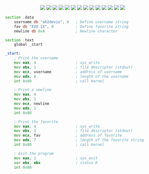 
<div align="center">
<img src="https://img.shields.io/badge/c++-%2300599C.svg?style=for-the-badge&logo=c%2B%2B&logoColor=white">
<img src="https://img.shields.io/badge/c-%2300599C.svg?style=for-the-badge&logo=c&logoColor=white">
<img src="https://img.shields.io/badge/Arduino-00979D?style=for-the-badge&logo=Arduino&logoColor=white">
<img src="https://img.shields.io/badge/Raspberry%20Pi-A22846?style=for-the-badge&logo=Raspberry%20Pi&logoColor=white">
<img src="https://img.shields.io/badge/Embedded%20Systems-blue?style=for-the-badge">
<img src="https://img.shields.io/badge/python-3670A0?style=for-the-badge&logo=python&logoColor=ffdd54">
<img src="https://img.shields.io/badge/assembly%20script-%23000000.svg?style=for-the-badge&logo=assemblyscript&logoColor=white">
<img src="https://img.shields.io/badge/ros-%230A0FF9.svg?style=for-the-badge&logo=ros&logoColor=white">
<img src="https://img.shields.io/badge/Node--RED-%238F0000.svg?style=for-the-badge&logo=node-red&logoColor=white">
<img src="https://img.shields.io/badge/sqlite-%2307405e.svg?style=for-the-badge&logo=sqlite&logoColor=white">
<img src="https://img.shields.io/badge/Matplotlib-%23ffffff.svg?style=for-the-badge&logo=Matplotlib&logoColor=black">
<img src="https://img.shields.io/badge/pandas-%23150458.svg?style=for-the-badge&logo=pandas&logoColor=white">
<img src="https://img.shields.io/badge/numpy-%23013243.svg?style=for-the-badge&logo=numpy&logoColor=white">
<img src="https://img.shields.io/badge/JWT-black?style=for-the-badge&logo=JSON%20web%20tokens">
  
</div>
</p>

```asm
section .data
    username db "ah2devio", 0   ; Define username string
    fav db "EVO IX", 0          ; Define favorite string
    newline db 0xA              ; Newline character

section .text
    global _start

_start:
    ; Print the username
    mov eax, 4                  ; sys_write
    mov ebx, 1                  ; file descriptor (stdout)
    mov ecx, username           ; address of username
    mov edx, 8                  ; length of the username
    int 0x80                    ; call kernel

    ; Print a newline
    mov eax, 4
    mov ebx, 1
    mov ecx, newline
    mov edx, 1
    int 0x80

    ; Print the favorite
    mov eax, 4                  ; sys_write
    mov ebx, 1                  ; file descriptor (stdout)
    mov ecx, fav                ; address of favorite
    mov edx, 7                  ; length of the favorite string 
    int 0x80                    ; call kernel

    ; Exit the program
    mov eax, 1                  ; sys_exit
    xor ebx, ebx                ; status 0
    int 0x80


```

